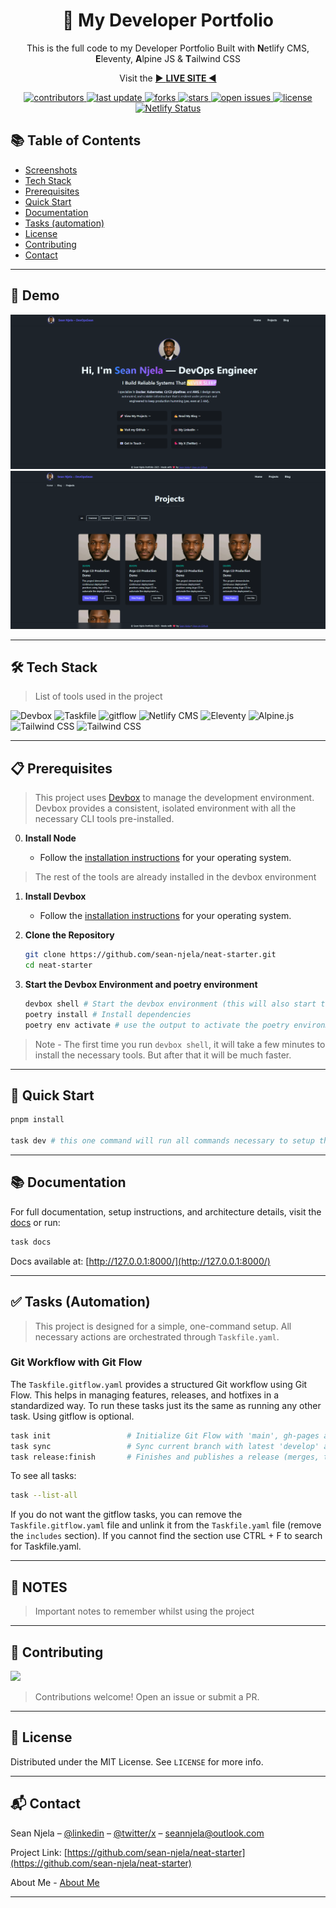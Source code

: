 <div align="center">

  <!-- Optional logo -->
  <!-- <img src="assets/logo.png" alt="project logo" width="200" /> -->

  <h1>📘 My Developer Portfolio</h1>

  <p>
   This is the full code to my Developer Portfolio Built with <strong>N</strong>etlify CMS, <strong>E</strong>leventy, <strong>A</strong>lpine JS & <strong>T</strong>ailwind CSS
  </p>

  <p>Visit the  <a href="https://devopssean.netlify.app/"> ▶ <strong> LIVE SITE </strong> ◀</a></p>

  <p>
    <a href="https://github.com/sean-njela/neat-starter/graphs/contributors">
    <img src="https://img.shields.io/github/contributors/sean-njela/neat-starter" alt="contributors" />
  </a>
  <a href="">
    <img src="https://img.shields.io/github/last-commit/sean-njela/neat-starter" alt="last update" />
  </a>
  <a href="https://github.com/sean-njela/neat-starter/network/members">
    <img src="https://img.shields.io/github/forks/sean-njela/neat-starter" alt="forks" />
  </a>
  <a href="https://github.com/sean-njela/neat-starter/stargazers">
    <img src="https://img.shields.io/github/stars/sean-njela/neat-starter" alt="stars" />
  </a>
  <a href="https://github.com/sean-njela/neat-starter/issues/">
    <img src="https://img.shields.io/github/issues/sean-njela/neat-starter" alt="open issues" />
  </a>
  <a href="https://github.com/sean-njela/neat-starter/blob/master/LICENSE">
    <img src="https://img.shields.io/github/license/sean-njela/neat-starter.svg" alt="license" />
  </a>
  <a href="https://app.netlify.com/projects/devopssean/deploys">
    <img src="https://api.netlify.com/api/v1/badges/714c8267-c07e-4b52-bc01-6c04a5c6ca68/deploy-status" alt="Netlify Status" />
  </a>
  </p>

</div>

## 📚 Table of Contents

  * [Screenshots](#screenshots)
  * [Tech Stack](#tech-stack)
  * [Prerequisites](#prerequisites)
  * [Quick Start](#quick-start)
  * [Documentation](#documentation)
  * [Tasks (automation)](#tasks)
  * [License](#license)
  * [Contributing](#contributing)
  * [Contact](#contact)

---

## 📸 Demo
<a href="https://devopssean.netlify.app">
<div align="center"> 
  <img src="assets/screenshot1.png" alt="screenshot 1" />
  <img href="https://devopssean.netlify.app" src="assets/screenshot2.png" alt="screenshot 2" />
</div>
</a>

<!-- ![▶ Watch a short demo](assets/demo-video-gif.gif)
[![▶ Watch a short demo](assets/demo-video-gif.gif)](https://devopssean.netlify.app/) -->

---

## 🛠️ Tech Stack

> List of tools used in the project

![Devbox](https://img.shields.io/badge/Devbox-0.15.0-green)
![Taskfile](https://img.shields.io/badge/Taskfile-3.44.0-green)
![gitflow](https://img.shields.io/badge/gitflow-1.12-green)
![Netlify CMS](https://img.shields.io/badge/Netlify--green)
![Eleventy](https://img.shields.io/badge/Eleventy--green)
![Alpine.js](https://img.shields.io/badge/Alpine--green)
![Tailwind CSS](https://img.shields.io/badge/Tailwind--green)
![Tailwind CSS](https://img.shields.io/badge/NPM--green)

---

## 📋 Prerequisites

> This project uses [Devbox](https://www.jetify.com/devbox/) to manage the development environment. Devbox provides a consistent, isolated environment with all the necessary CLI tools pre-installed. 

0. **Install Node**

   - Follow the [installation instructions](https://nodejs.org/en/download) for your operating system.

> The rest of the tools are already installed in the devbox environment

1. **Install Devbox**

   - Follow the [installation instructions](https://www.jetify.com/devbox/docs/installing_devbox/) for your operating system.

2. **Clone the Repository**

   ```bash
   git clone https://github.com/sean-njela/neat-starter.git
   cd neat-starter
   ```

3. **Start the Devbox Environment and poetry environment**

   ```bash
   devbox shell # Start the devbox environment (this will also start the poetry environment)
   poetry install # Install dependencies
   poetry env activate # use the output to activate the poetry environment ( ONLY IF DEVBOX DOES NOT ACTIVATE THE ENVIRONMENT)
   ```
> Note - The first time you run `devbox shell`, it will take a few minutes to install the necessary tools. But after that it will be much faster.

---

## 🚀 Quick Start

```bash
pnpm install

task dev # this one command will run all commands necessary to setup the environment. yes, really.
```

---
## 📚 Documentation

For full documentation, setup instructions, and architecture details, visit the [docs](docs/0-index.md) or run:

```bash
task docs
```

Docs available at: [http://127.0.0.1:8000/](http://127.0.0.1:8000/)

<!-- ---

## 📂 Features

* Feature 1
* Feature 2
* Feature 3 -->

---

## ✅ Tasks (Automation)

> This project is designed for a simple, one-command setup. All necessary actions are orchestrated through `Taskfile.yaml`.

<!-- ```bash
task setup # setup the environment
task dev # automated local provisioning
task cleanup-dev # cleanup the dev environment
``` -->

### Git Workflow with Git Flow

The `Taskfile.gitflow.yaml` provides a structured Git workflow using Git Flow. This helps in managing features, releases, and hotfixes in a standardized way. To run these tasks just its the same as running any other task. Using gitflow is optional.

```bash
task init                 # Initialize Git Flow with 'main', gh-pages and 'develop'
task sync                 # Sync current branch with latest 'develop' and handle main updates
task release:finish       # Finishes and publishes a release (merges, tags, pushes). e.g task release:finish version="1.2.0"
```

To see all tasks:

```bash
task --list-all
```

If you do not want the gitflow tasks, you can remove the `Taskfile.gitflow.yaml` file and unlink it from the `Taskfile.yaml` file (remove the `includes` section). If you cannot find the section use CTRL + F to search for Taskfile.yaml.

---

## 📝 NOTES

> Important notes to remember whilst using the project

---

<!-- ## 📚 Troubleshooting

For comprehensive troubleshooting, refer to the [Troubleshooting](docs/3-troubleshooting/overview.md) section. Or open the github pages [here](https://your-username.github.io/docs/3-troubleshooting/overview.md) and use the search bar to search your issue (USE INDIVIDUAL KEYWORDS NOT THE ISSUE NAME). 

---

## 🛣️ Roadmap

* [x] Feature A
* [ ] Feature B
* [ ] Feature C

--- -->

## 🤝 Contributing

<a href="https://github.com/sean-njela/neat-starter/graphs/contributors">
  <img src="https://contrib.rocks/image?repo=sean-njela/neat-starter" />
</a>

> Contributions welcome! Open an issue or submit a PR.

---

## 📄 License

Distributed under the MIT License. See `LICENSE` for more info.

---

## 📬 Contact

Sean Njela – [@linkedin](https://linkedin.com/in/sean-njela) – [@twitter/x](https://x.com/devopssean) – [seannjela@outlook.com](mailto:seannjela@outlook.com)

Project Link: [https://github.com/sean-njela/neat-starter](https://github.com/sean-njela/neat-starter)

About Me - [About Me](docs/4-about/about.md)

---
